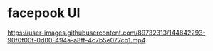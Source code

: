 # facepook UI

https://user-images.githubusercontent.com/89732313/144842293-90f0f00f-0d00-494a-a8ff-4c7b5e077cb1.mp4
